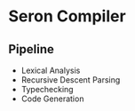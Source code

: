 # Seron Compiler

## Pipeline

- Lexical Analysis
- Recursive Descent Parsing
- Typechecking
- Code Generation

